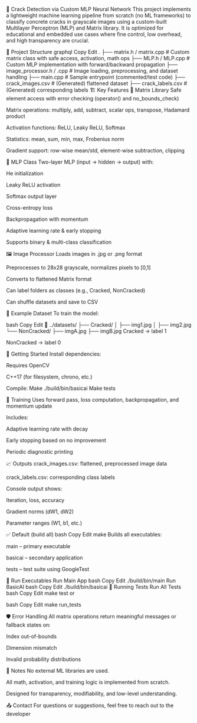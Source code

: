 🧠 Crack Detection via Custom MLP Neural Network
This project implements a lightweight machine learning pipeline from scratch (no ML frameworks) to classify concrete cracks in grayscale images using a custom-built Multilayer Perceptron (MLP) and Matrix library. It is optimized for educational and embedded use cases where fine control, low overhead, and high transparency are crucial.

📁 Project Structure
graphql
Copy
Edit
.
├── matrix.h / matrix.cpp         # Custom matrix class with safe access, activation, math ops
├── MLP.h / MLP.cpp               # Custom MLP implementation with forward/backward propagation
├── image_processor.h / .cpp     # Image loading, preprocessing, and dataset handling
├── main.cpp                      # Sample entrypoint (commented/test code)
├── crack_images.csv              # (Generated) flattened dataset
├── crack_labels.csv              # (Generated) corresponding labels
🏗️ Key Features
🧮 Matrix Library
Safe element access with error checking (operator() and no_bounds_check)

Matrix operations: multiply, add, subtract, scalar ops, transpose, Hadamard product

Activation functions: ReLU, Leaky ReLU, Softmax

Statistics: mean, sum, min, max, Frobenius norm

Gradient support: row-wise mean/std, element-wise subtraction, clipping

🤖 MLP Class
Two-layer MLP (input → hidden → output) with:

He initialization

Leaky ReLU activation

Softmax output layer

Cross-entropy loss

Backpropagation with momentum

Adaptive learning rate & early stopping

Supports binary & multi-class classification

🖼️ Image Processor
Loads images in .jpg or .png format

Preprocesses to 28x28 grayscale, normalizes pixels to [0,1]

Converts to flattened Matrix format

Can label folders as classes (e.g., Cracked, NonCracked)

Can shuffle datasets and save to CSV

🧪 Example Dataset
To train the model:

bash
Copy
Edit
📂 ../datasets/
   ├── Cracked/
   │    ├── img1.jpg
   │    ├── img2.jpg
   └── NonCracked/
        ├── imgA.jpg
        ├── imgB.jpg
Cracked → label 1

NonCracked → label 0

🚀 Getting Started
Install dependencies:

Requires OpenCV

C++17 (for filesystem, chrono, etc.)

Compile:
Make
./build/bin/basicai
Make tests


🧠 Training
Uses forward pass, loss computation, backpropagation, and momentum update

Includes:

Adaptive learning rate with decay

Early stopping based on no improvement

Periodic diagnostic printing

📈 Outputs
crack_images.csv: flattened, preprocessed image data

crack_labels.csv: corresponding class labels

Console output shows:

Iteration, loss, accuracy

Gradient norms (dW1, dW2)

Parameter ranges (W1, b1, etc.)

✅ Default (build all)
bash
Copy
Edit
make
Builds all executables:

main – primary executable

basicai – secondary application

tests – test suite using GoogleTest

🚀 Run Executables
Run Main App
bash
Copy
Edit
./build/bin/main
Run BasicAI
bash
Copy
Edit
./build/bin/basicai
🧪 Running Tests
Run All Tests
bash
Copy
Edit
make test
or

bash
Copy
Edit
make run_tests

🛡️ Error Handling
All matrix operations return meaningful messages or fallback states on:

Index out-of-bounds

Dimension mismatch

Invalid probability distributions

📌 Notes
No external ML libraries are used.

All math, activation, and training logic is implemented from scratch.

Designed for transparency, modifiability, and low-level understanding.

📤 Contact
For questions or suggestions, feel free to reach out to the developer
